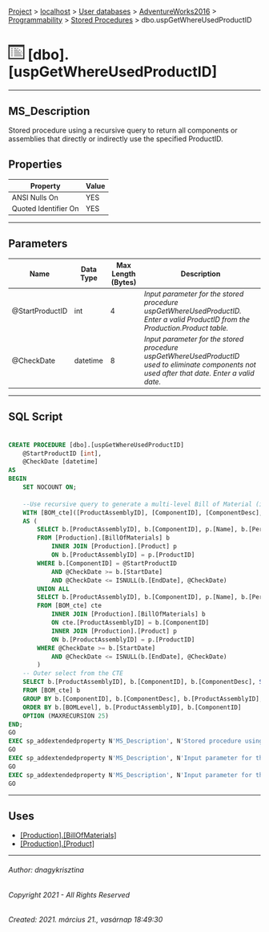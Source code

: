 #### 

[Project](../../../../../index.md) > [localhost](../../../../index.md) > [User databases](../../../index.md) > [AdventureWorks2016](../../index.md) > [Programmability](../index.md) > [Stored Procedures](Stored_Procedures.md) > dbo.uspGetWhereUsedProductID

# ![Stored Procedures](../../../../../Images/StoredProcedure32.png) [dbo].[uspGetWhereUsedProductID]

---

## <a name="#description"></a>MS_Description

Stored procedure using a recursive query to return all components or assemblies that directly or indirectly use the specified ProductID.

## <a name="#properties"></a>Properties

| Property | Value |
|---|---|
| ANSI Nulls On | YES |
| Quoted Identifier On | YES |


---

## <a name="#parameters"></a>Parameters

| Name | Data Type | Max Length (Bytes) | Description |
|---|---|---|---|
| @StartProductID | int | 4 | _Input parameter for the stored procedure uspGetWhereUsedProductID. Enter a valid ProductID from the Production.Product table._ |
| @CheckDate | datetime | 8 | _Input parameter for the stored procedure uspGetWhereUsedProductID used to eliminate components not used after that date. Enter a valid date._ |


---

## <a name="#sqlscript"></a>SQL Script

```sql

CREATE PROCEDURE [dbo].[uspGetWhereUsedProductID]
    @StartProductID [int],
    @CheckDate [datetime]
AS
BEGIN
    SET NOCOUNT ON;

    --Use recursive query to generate a multi-level Bill of Material (i.e. all level 1 components of a level 0 assembly, all level 2 components of a level 1 assembly)
    WITH [BOM_cte]([ProductAssemblyID], [ComponentID], [ComponentDesc], [PerAssemblyQty], [StandardCost], [ListPrice], [BOMLevel], [RecursionLevel]) -- CTE name and columns
    AS (
        SELECT b.[ProductAssemblyID], b.[ComponentID], p.[Name], b.[PerAssemblyQty], p.[StandardCost], p.[ListPrice], b.[BOMLevel], 0 -- Get the initial list of components for the bike assembly
        FROM [Production].[BillOfMaterials] b
            INNER JOIN [Production].[Product] p 
            ON b.[ProductAssemblyID] = p.[ProductID] 
        WHERE b.[ComponentID] = @StartProductID 
            AND @CheckDate >= b.[StartDate] 
            AND @CheckDate <= ISNULL(b.[EndDate], @CheckDate)
        UNION ALL
        SELECT b.[ProductAssemblyID], b.[ComponentID], p.[Name], b.[PerAssemblyQty], p.[StandardCost], p.[ListPrice], b.[BOMLevel], [RecursionLevel] + 1 -- Join recursive member to anchor
        FROM [BOM_cte] cte
            INNER JOIN [Production].[BillOfMaterials] b 
            ON cte.[ProductAssemblyID] = b.[ComponentID]
            INNER JOIN [Production].[Product] p 
            ON b.[ProductAssemblyID] = p.[ProductID] 
        WHERE @CheckDate >= b.[StartDate] 
            AND @CheckDate <= ISNULL(b.[EndDate], @CheckDate)
        )
    -- Outer select from the CTE
    SELECT b.[ProductAssemblyID], b.[ComponentID], b.[ComponentDesc], SUM(b.[PerAssemblyQty]) AS [TotalQuantity] , b.[StandardCost], b.[ListPrice], b.[BOMLevel], b.[RecursionLevel]
    FROM [BOM_cte] b
    GROUP BY b.[ComponentID], b.[ComponentDesc], b.[ProductAssemblyID], b.[BOMLevel], b.[RecursionLevel], b.[StandardCost], b.[ListPrice]
    ORDER BY b.[BOMLevel], b.[ProductAssemblyID], b.[ComponentID]
    OPTION (MAXRECURSION 25) 
END;
GO
EXEC sp_addextendedproperty N'MS_Description', N'Stored procedure using a recursive query to return all components or assemblies that directly or indirectly use the specified ProductID.', 'SCHEMA', N'dbo', 'PROCEDURE', N'uspGetWhereUsedProductID', NULL, NULL
GO
EXEC sp_addextendedproperty N'MS_Description', N'Input parameter for the stored procedure uspGetWhereUsedProductID used to eliminate components not used after that date. Enter a valid date.', 'SCHEMA', N'dbo', 'PROCEDURE', N'uspGetWhereUsedProductID', 'PARAMETER', N'@CheckDate'
GO
EXEC sp_addextendedproperty N'MS_Description', N'Input parameter for the stored procedure uspGetWhereUsedProductID. Enter a valid ProductID from the Production.Product table.', 'SCHEMA', N'dbo', 'PROCEDURE', N'uspGetWhereUsedProductID', 'PARAMETER', N'@StartProductID'
GO

```


---

## <a name="#uses"></a>Uses

* [[Production].[BillOfMaterials]](../../Tables/BillOfMaterials.md)
* [[Production].[Product]](../../Tables/Product.md)


---

###### Author:  dnagykrisztina

###### Copyright 2021 - All Rights Reserved

###### Created: 2021. március 21., vasárnap 18:49:30

